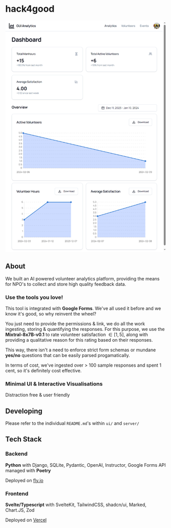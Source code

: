 # hack4good

![landing](.github/assets/landing.png)

## About

We built an AI powered volunteer analytics platform, providing the means for NPO's to collect and store high quality feedback data.

### Use the tools you love!

This tool is integrated with **Google Forms**. We've all used it before and we know it's good, so why reinvent the wheel?

You just need to provide the permissions & link, we do all the work ingesting, storing & quantifying the responses. For this purpose, we use the
**Mixtral-8x7B-v0.1** to rate volunteer satisfaction $\in [1,5]$, along with providing a qualitative reason for this rating based on their responses.

This way, there isn't a need to enforce strict form schemas or mundane **yes/no** questions that can be easily parsed progamatically.

In terms of cost, we've ingested over > 100 sample responses and spent 1 cent, so it's definitely cost effective.

<!-- Video -->

### Minimal UI & Interactive Visualisations

Distraction free & user friendly

<!-- Video -->

## Developing

Please refer to the individual `README.md`'s within `ui/` and `server/`

## Tech Stack

### Backend

**Python** with Django, SQLite, Pydantic, OpenAI, Instructor, Google Forms API managed with **Poetry**

Deployed on [fly.io](fly.io)

### Frontend

**Svelte/Typescript** with SvelteKit, TailwindCSS, shadcn/ui, Marked, Chart.JS, Zod

Deployed on [Vercel](vercel.com)
